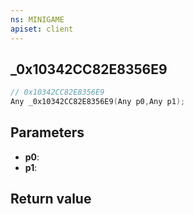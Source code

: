 ```yaml
---
ns: MINIGAME
apiset: client
---
```

## _0x10342CC82E8356E9

```c
// 0x10342CC82E8356E9
Any _0x10342CC82E8356E9(Any p0,Any p1);
```


## Parameters
* **p0**:
* **p1**:

## Return value

